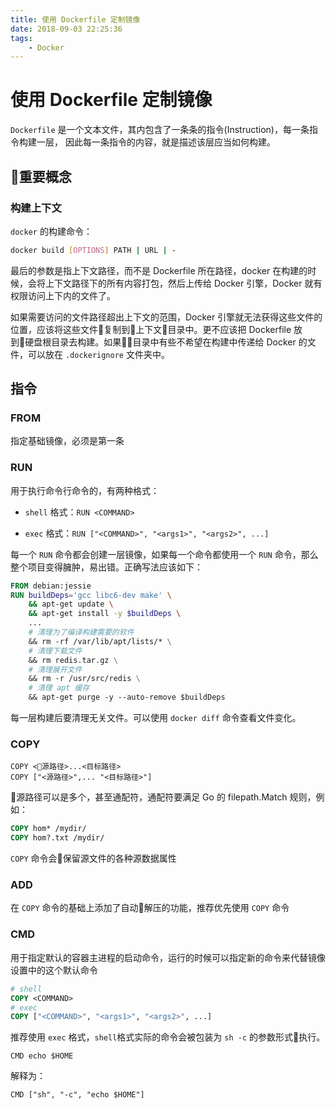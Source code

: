 ```yaml
---
title: 使用 Dockerfile 定制镜像
date: 2018-09-03 22:25:36
tags:
    - Docker
---
```

# 使用 Dockerfile 定制镜像

`Dockerfile` 是一个文本文件，其内包含了一条条的指令(Instruction)，每一条指令构建一层， 因此每一条指令的内容，就是描述该层应当如何构建。

## 重要概念

### 构建上下文

`docker` 的构建命令：

```bash
docker build [OPTIONS] PATH | URL | -
```

最后的参数是指上下文路径，而不是 Dockerfile 所在路径，docker 在构建的时候，会将上下文路径下的所有内容打包，然后上传给 Docker 引擎，Docker 就有权限访问上下内的文件了。

如果需要访问的文件路径超出上下文的范围，Docker 引擎就无法获得这些文件的位置，应该将这些文件复制到上下文目录中。更不应该把 Dockerfile 放到硬盘根目录去构建。如果目录中有些不希望在构建中传递给 Docker 的文件，可以放在 `.dockerignore` 文件夹中。

## 指令

### FROM

指定基础镜像，必须是第一条

### RUN

用于执行命令行命令的，有两种格式：

* `shell` 格式：`RUN <COMMAND>`

* `exec` 格式：`RUN ["<COMMAND>", "<args1>", "<args2>", ...]`

每一个 `RUN` 命令都会创建一层镜像，如果每一个命令都使用一个 `RUN` 命令，那么整个项目变得臃肿，易出错。正确写法应该如下：

```dockerfile
FROM debian:jessie
RUN buildDeps='gcc libc6-dev make' \
    && apt-get update \
    && apt-get install -y $buildDeps \
    ...
    # 清理为了编译构建需要的软件
    && rm -rf /var/lib/apt/lists/* \
    # 清理下载文件
    && rm redis.tar.gz \
    # 清理展开文件
    && rm -r /usr/src/redis \
    # 清理 apt 缓存
    && apt-get purge -y --auto-remove $buildDeps
```

每一层构建后要清理无关文件。可以使用 `docker diff` 命令查看文件变化。

### COPY

```text
COPY <源路径>...<目标路径>
COPY ["<源路径>",... "<目标路径>"]
```

源路径可以是多个，甚至通配符，通配符要满足 Go 的 filepath.Match 规则，例如：

```dockerfile
COPY hom* /mydir/
COPY hom?.txt /mydir/
```

`COPY` 命令会保留源文件的各种源数据属性

### ADD

在 `COPY` 命令的基础上添加了自动解压的功能，推荐优先使用 `COPY` 命令

### CMD

用于指定默认的容器主进程的启动命令，运行的时候可以指定新的命令来代替镜像设置中的这个默认命令

```dockerfile
# shell
COPY <COMMAND>
# exec
COPY ["<COMMAND>", "<args1>", "<args2>", ...]
```

推荐使用 `exec` 格式，`shell`格式实际的命令会被包装为 `sh -c` 的参数形式执行。

```text
CMD echo $HOME
```

解释为：

```text
CMD ["sh", "-c", "echo $HOME"]
```